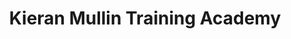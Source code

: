 ---
title: "Kieran Mullin Training Academy"
url: /derby/kieran-mullin-training-academy/
shop: Friseur
---